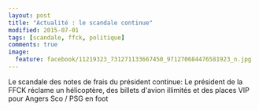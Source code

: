 ```yaml
---
layout: post
title: "Actualité : le scandale continue"
modified: 2015-07-01
tags: [scandale, ffck, politique]
comments: true
image:
  feature: facebook/11219323_731271133667450_971270684476581923_n.jpg
---
```


Le scandale des notes de frais du président continue: Le président de la FFCK réclame un hélicoptère, des billets d'avion illimités et des places VIP pour Angers Sco / PSG en foot
